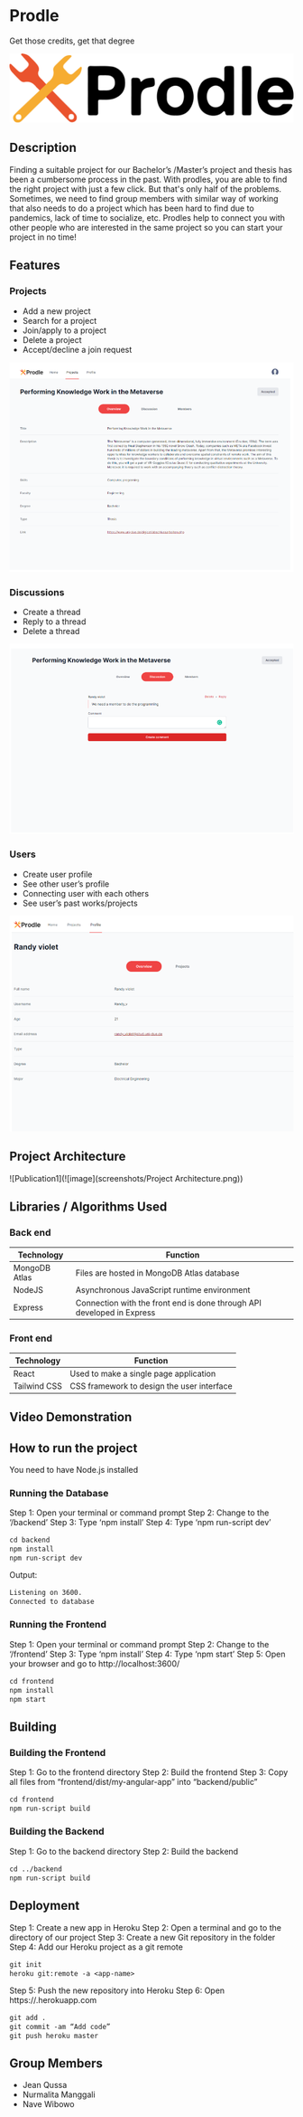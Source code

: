 # Prodle
Get those credits, get that degree

![image](screenshots/Prodle_Logo_Casandra_Sparks.png)

## Description

Finding a suitable project for our Bachelor’s /Master’s project and thesis has been a cumbersome process in the past.
With prodles, you are able to find the right project with just a few click. But that's only half of the problems.
Sometimes, we need to find  group members with similar way of working that also needs to do a project which has been hard to find due to pandemics, lack of time to socialize, etc.
Prodles help to connect you with other people who are interested in the same project so you can start your project in no time!

## Features

### Projects
- Add a new project
- Search for a project
- Join/apply to a project
- Delete a project
- Accept/decline a join request

![image](screenshots/Projects.png)

### Discussions
- Create a thread
- Reply to a thread
- Delete a thread

![image](screenshots/Discussions.png)

### Users
- Create user profile
- See other user’s profile
- Connecting user with each others
- See user’s past works/projects

![image](screenshots/Users.png)


## Project Architecture

![Publication1](![image](screenshots/Project Architecture.png))

## Libraries / Algorithms Used

### Back end
                
| Technology | Function |
| ------ | ------ |
| MongoDB Atlas | Files are hosted in MongoDB Atlas database |
| NodeJS | Asynchronous JavaScript runtime environment |
| Express |  Connection with the front end is done through API developed in Express|

### Front end

| Technology | Function |
| ------ | ------ |
| React | Used to make a single page application |
| Tailwind CSS | CSS framework to design the user interface |

## Video Demonstration




## How to run the project

You need to have Node.js installed

### Running the Database

Step 1: Open your terminal or command prompt
Step 2: Change to the ‘/backend’
Step 3: Type ‘npm install’
Step 4: Type ‘npm run-script dev’

```
cd backend
npm install
npm run-script dev
```

Output:		
```
Listening on 3600.
Connected to database
```

### Running the Frontend

Step 1: Open your terminal or command prompt
Step 2: Change to the ‘/frontend’
Step 3: Type ‘npm install’
Step 4: Type ‘npm start’
Step 5: Open your browser and go to http://localhost:3600/

```
cd frontend
npm install
npm start
```

## Building

### Building the Frontend

Step 1: Go to the frontend directory
Step 2: Build the frontend
Step 3: Copy all files from “frontend/dist/my-angular-app” into “backend/public”

```
cd frontend
npm run-script build
```

### Building the Backend

Step 1: Go to the backend directory
Step 2: Build the backend


```
cd ../backend
npm run-script build
```

## Deployment

Step 1: Create a new app in Heroku
Step 2: Open a terminal and go to the directory of our project
Step 3: Create a new Git repository in the folder 
Step 4: Add our Heroku project as a git remote

```
git init
heroku git:remote -a <app-name>

```

Step 5: Push the new repository into Heroku
Step 6: Open  https://<app-name>.herokuapp.com

```
git add . 
git commit -am “Add code”
git push heroku master

```


## Group Members
- Jean Qussa
- Nurmalita Manggali
- Nave Wibowo
